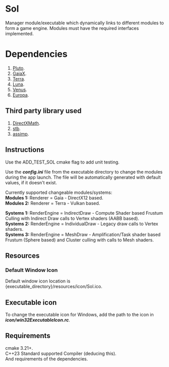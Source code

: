 # Sol
Manager module/executable which dynamically links to different modules to form a game engine. Modules must have the required interfaces implemented.

# Dependencies
1. [Pluto](https://github.com/razerx100/Pluto).
2. [GaiaX](https://github.com/razerx100/GaiaX).
3. [Terra](https://github.com/razerx100/Terra).
4. [Luna](https://github.com/razerx100/Luna).
5. [Venus](https://github.com/razerx100/Venus).
6. [Europa](https://github.com/razerx100/Europa).

## Third party library used
1. [DirectXMath](https://github.com/microsoft/DirectXMath).
2. [stb](https://github.com/nothings/stb).
3. [assimp](https://github.com/assimp/assimp).

## Instructions
Use the ADD_TEST_SOL cmake flag to add unit testing.

Use the ***config.ini*** file from the executable directory to change the modules during the app launch. The file will be automatically generated with default values, if it doesn't exist.

Currently supported changeable modules/systems:\
**Modules 1:** Renderer = Gaia  - DirectX12 based.\
**Modules 2:** Renderer = Terra - Vulkan based.

**Systems 1:** RenderEngine = IndirectDraw   - Compute Shader based Frustum Culling with Indirect Draw calls to Vertex shaders (AABB based).\
**Systems 2:** RenderEngine = IndividualDraw - Legacy draw calls to Vertex shaders.\
**Systems 3:** RenderEngine = MeshDraw       - Amplification/Task shader based Frustum (Sphere based) and Cluster culling with calls to Mesh shaders.

## Resources
### Default Window Icon
Default window icon location is {executable_directory}/resources/icon/Sol.ico.

## Executable icon
To change the executable icon for Windows, add the path to the icon in ***icon/win32ExecutableIcon.rc***.

## Requirements
cmake 3.21+.\
C++23 Standard supported Compiler (deducing this).\
And requirements of the dependencies.
